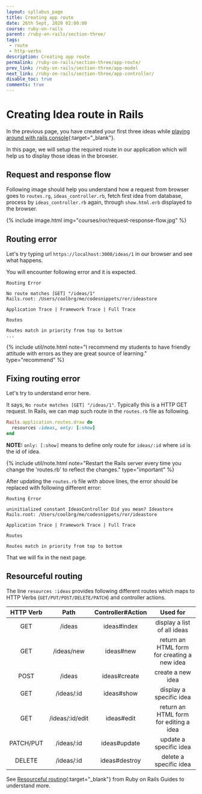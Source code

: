 ```yaml
---
layout: syllabus_page
title: Creating app route
date: 26th Sept, 2020 02:00:00
course: ruby-on-rails
parent: /ruby-on-rails/section-three/
tags:
 - route
 - http-verbs
description: Creating app route
permalink: /ruby-on-rails/section-three/app-route/
prev_link: /ruby-on-rails/section-three/app-model
next_link: /ruby-on-rails/section-three/app-controller/
disable_toc: true
comments: true
---
```


# Creating Idea route in Rails

In the previous page, you have created your first three ideas while [playing around with rails console](http://localhost:4000/ruby-on-rails/section-three/app-model/#play-around-with-rails-command){:target="_blank"}.

In this page, we will setup the required route in our application which will help us to display those ideas in the browser.

## Request and response flow

Following image should help you understand how a request from browser goes to `routes.rg`, `ideas_controller.rb`, fetch first idea from database, process by `ideas_controller.rb` again, through `show.html.erb` displayed to the browser.

{% include image.html img="courses/ror/request-response-flow.jpg" %}

## Routing error

Let's try typing url `https://localhost:3000/ideas/1` in our browser and see what happens.

You will encounter following error and it is expected.

```shell
Routing Error

No route matches [GET] "/ideas/1"
Rails.root: /Users/coolbrg/me/codesnippets/ror/ideastore

Application Trace | Framework Trace | Full Trace

Routes

Routes match in priority from top to bottom
...
```

{% include util/note.html
    note="I recommend my students to have friendly attitude with errors as they are great source of learning." type="recommend"
%}

## Fixing routing error

Let's try to understand error here.

It says, `No route matches [GET] "/ideas/1"`. Typically this is a HTTP GET request. In Rails, we can map such route in the `routes.rb` file as following.

```ruby
Rails.application.routes.draw do
  resources :ideas, only: [:show]
end
```

__NOTE:__ `only: [:show]` means to define only route for `ideas/:id` where `id` is the id of idea.

{% include util/note.html
    note="Restart the Rails server every time you change the 'routes.rb' to reflect the changes." type="important"
%}

After updating the `routes.rb` file with above lines, the error should be replaced with following different error:

```shell
Routing Error

uninitialized constant IdeasController Did you mean? Ideastore
Rails.root: /Users/coolbrg/me/codesnippets/ror/ideastore

Application Trace | Framework Trace | Full Trace

Routes

Routes match in priority from top to bottom
```

That we will fix in the next page.

## Resourceful routing

The line `resources :ideas` provides following different routes which maps to HTTP Verbs (`GET/PUT/POST/DELETE/PATCH`) and controller actions.

| HTTP Verb |	Path	| Controller#Action	| Used for |
| :-: | :-: | :-: | :-: |
| GET |	/ideas	| ideas#index	| display a list of all ideas |
| GET	| /ideas/new	| ideas#new	| return an HTML form for creating a new idea |
| POST	| /ideas	| ideas#create	| create a new idea |
| GET	| /ideas/:id	| ideas#show	| display a specific idea |
| GET	| /ideas/:id/edit | ideas#edit | return an HTML form for editing a idea |
| PATCH/PUT | /ideas/:id | ideas#update	| update a specific idea |
| DELETE | /ideas/:id | ideas#destroy | delete a specific idea |

See [Resourceful routing](https://guides.rubyonrails.org/routing.html#crud-verbs-and-actions){:target="_blank"} from Ruby on Rails Guides to understand more.

